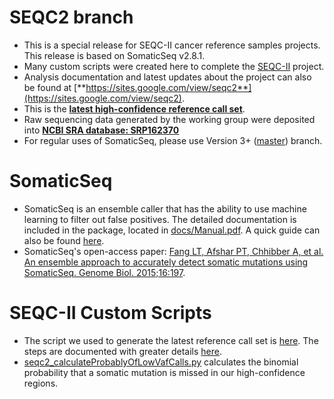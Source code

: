 # SEQC2 branch

* This is a special release for SEQC-II cancer reference samples projects. This release is based on SomaticSeq v2.8.1.
* Many custom scripts were created here to complete the [SEQC-II](https://www.fda.gov/science-research/bioinformatics-tools/microarraysequencing-quality-control-maqcseqc#MAQC_IV) project.
* Analysis documentation and latest updates about the project can also be found at [**https://sites.google.com/view/seqc2**](https://sites.google.com/view/seqc2). 
* This is the [**latest high-confidence reference call set**](http://bit.ly/somatic_call_set).
* Raw sequencing data generated by the working group were deposited into [**NCBI SRA database: SRP162370**](https://trace.ncbi.nlm.nih.gov/Traces/sra/?study=SRP162370)
* For regular uses of SomaticSeq, please use Version 3+ ([master](https://github.com/bioinform/somaticseq)) branch.

# SomaticSeq
* SomaticSeq is an ensemble caller that has the ability to use machine learning to filter out false positives. The detailed documentation is included in the package, located in [docs/Manual.pdf](docs/Manual.pdf "User Manual"). A quick guide can also be found [here](http://bioinform.github.io/somaticseq/).
* SomaticSeq's open-access paper: [Fang LT, Afshar PT, Chhibber A, et al. An ensemble approach to accurately detect somatic mutations using SomaticSeq. Genome Biol. 2015;16:197](http://dx.doi.org/10.1186/s13059-015-0758-2 "Fang LT, Afshar PT, Chhibber A, et al. An ensemble approach to accurately detect somatic mutations using SomaticSeq. Genome Biol. 2015;16:197.").


# SEQC-II Custom Scripts
* The script we used to generate the latest reference call set is [here](utilities/makeSeqc2HighConfidenceCallSets/makeTruthSet.sh). The steps are documented with greater details [here](https://sites.google.com/view/seqc2/home/data-analysis/high-confidence-somatic-snv-and-indel-v1-2).
* [seqc2_calculateProbablyOfLowVafCalls.py](utilities/seqc2_calculateProbablyOfLowVafCalls.py) calculates the binomial probability that a somatic mutation is missed in our high-confidence regions.
